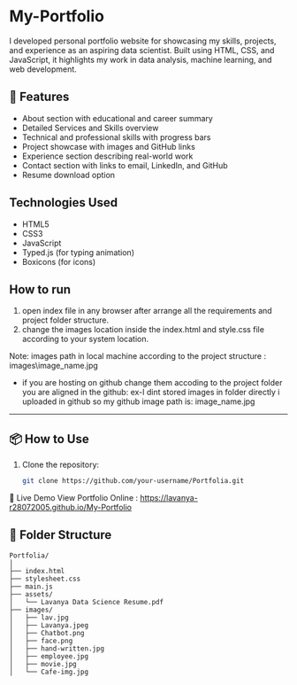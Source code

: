 # My-Portfolio
I developed personal portfolio website for showcasing my skills, projects, and experience as an aspiring data scientist. Built using HTML, CSS, and JavaScript, it highlights my work in data analysis, machine learning, and web development.

## 🌟 Features

-  About section with educational and career summary
-  Detailed Services and Skills overview
-  Technical and professional skills with progress bars
-  Project showcase with images and GitHub links
-  Experience section describing real-world work
-  Contact section with links to email, LinkedIn, and GitHub
-  Resume download option

##  Technologies Used

- HTML5
- CSS3
- JavaScript
- Typed.js (for typing animation)
- Boxicons (for icons)

## How to run
1. open index file in any browser after arrange all the requirements and project folder structure.
2. change the images location inside the index.html and style.css file according to your system location.

Note: images path in local machine according to the project structure : images\image_name.jpg
* if you are hosting on github change them accoding to the project folder you are aligned in the github: ex-I dint stored images in folder directly i uploaded in github so my github image path is: image_name.jpg 

----   

## 📦 How to Use

1. Clone the repository:
   ```bash
   git clone https://github.com/your-username/Portfolia.git

🔗 Live Demo
View Portfolio Online : https://lavanya-r28072005.github.io/My-Portfolio

## 📁 Folder Structure

```text
Portfolia/
│
├── index.html
├── stylesheet.css
├── main.js
├── assets/
│   └── Lavanya Data Science Resume.pdf
├── images/
│   ├── lav.jpg
│   ├── Lavanya.jpeg
│   ├── Chatbot.png
│   ├── face.png
│   ├── hand-written.jpg
│   ├── employee.jpg
│   ├── movie.jpg
│   └── Cafe-img.jpg


